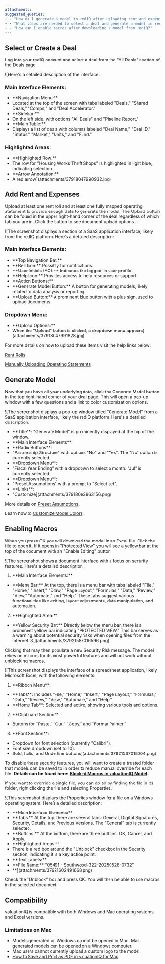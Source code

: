 ```yaml
---
attachments: 
suggested_queries:
- - "How do I generate a model in redIQ after uploading rent and expenses?"
- - "What steps are needed to select a deal and generate a model in redIQ?"
- - "How can I enable macros after downloading a model from redIQ?"
---
```

## Select or Create a Deal

Log into your redIQ account and select a deal from the "All Deals" section of the Deals page

![Here's a detailed description of the interface:
### Main Interface Elements:
- \*\*Navigation Menu:\*\*
- Located at the top of the screen with tabs labeled "Deals," "Shared Deals," "Comps," and "Deal Accelerator."
- \*\*Sidebar:\*\*
- On the left side, with options "All Deals" and "Pipeline Report."
- \*\*Main Table:\*\*
- Displays a list of deals with columns labeled "Deal Name," "Deal ID," "Status," "Market," "Units," and "Fund."
### Highlighted Areas:
- \*\*Highlighted Row:\*\*
- The row for "Housing Works Thrift Shops" is highlighted in light blue, indicating selection.
- \*\*Arrow Annotation:\*\*
- A red arrow](attachments/37918047990932.jpg)

## Add Rent and Expenses

Upload at least one rent roll and at least one fully mapped operating statement to provide enough data to generate the model. The Upload button can be found in the upper right-hand corner of the deal regardless of which tab you are in. Click the button to see document upload options.

![The screenshot displays a section of a SaaS application interface, likely from the redIQ platform. Here’s a detailed description:
### Main Interface Elements:
- \*\*Top Navigation Bar:\*\*
- \*\*Bell Icon:\*\* Possibly for notifications.
- \*\*User Initials (AG):\*\* Indicates the logged-in user profile.
- \*\*Help Icon:\*\* Provides access to help resources or support.
- \*\*Action Buttons:\*\*
- \*\*Generate Model Button:\*\* A button for generating models, likely related to data analysis or reporting.
- \*\*Upload Button:\*\* A prominent blue button with a plus sign, used to upload documents.
### Dropdown Menu:
- \*\*Upload Options:\*\*
- When the "Upload" button is clicked, a dropdown menu appears](attachments/37918047991828.jpg)

For more details on how to upload these items visit the help links below:

[Rent Rolls](https://rediq.zendesk.com/hc/en-us/sections/360007244412-Rent-Rolls)

[Manually Uploading Operating Statements](https://rediq.zendesk.com/hc/en-us/articles/360036412071-Manually-Uploading-Operating-Statements)

## Generate Model

Now that you have all your underlying data, click the Generate Model button in the top right-hand corner of your deal page. This will open a pop-up window with a few questions and a link to color customization options.

![The screenshot displays a pop-up window titled "Generate Model" from a SaaS application interface, likely the redIQ platform. Here's a detailed description:
- \*\*Title\*\*: "Generate Model" is prominently displayed at the top of the window.
- \*\*Main Interface Elements\*\*:
- \*\*Radio Buttons\*\*:
- "Partnership Structure" with options "No" and "Yes". The "No" option is currently selected.
- \*\*Dropdown Menu\*\*:
- "Fiscal Year Ending" with a dropdown to select a month. "Jul" is currently selected.
- \*\*Dropdown Menu\*\*:
- "Preset Assumptions" with a prompt to "Select set".
- \*\*Links\*\*:
- "Customize](attachments/37918063963156.png)

More details on [Preset Assumptions](https://rediq.zendesk.com/hc/en-us/articles/360040579211-Preset-Assumptions).

Learn how to [Customize Model Colors](https://rediq.zendesk.com/hc/en-us/articles/360041475232-Customize-Model-Colors).

## Enabling Macros

When you press OK you will download the model in an Excel file. Click the file to open it. If it opens in "Protected View" you will see a yellow bar at the top of the document with an "Enable Editing" button.

![The screenshot shows a document interface with a focus on security features. Here's a detailed description:
1. \*\*Main Interface Elements:\*\*
- \*\*Menu Bar:\*\* At the top, there is a menu bar with tabs labeled "File," "Home," "Insert," "Draw," "Page Layout," "Formulas," "Data," "Review," "View," "Automate," and "Help." These tabs suggest various functionalities like editing, layout adjustments, data manipulation, and automation.
2. \*\*Highlighted Area:\*\*
- \*\*Yellow Security Bar:\*\* Directly below the menu bar, there is a prominent yellow bar indicating "PROTECTED VIEW." This bar serves as a warning about potential security risks when opening files from the internet.
3.](attachments/37921587016596.png)

Clicking that may then populate a new Security Risk message. The model relies on macros for its most powerful features and will not work without unblocking macros.

![This screenshot displays the interface of a spreadsheet application, likely Microsoft Excel, with the following elements:
1. \*\*Ribbon Menu\*\*:
- \*\*Tabs\*\*: Includes "File," "Home," "Insert," "Page Layout," "Formulas," "Data," "Review," "View," "Automate," and "Help."
- \*\*Home Tab\*\*: Selected and active, showing various tools and options.
2. \*\*Clipboard Section\*\*:
- Buttons for "Paste," "Cut," "Copy," and "Format Painter."
3. \*\*Font Section\*\*:
- Dropdown for font selection (currently "Calibri").
- Font size dropdown (set to 10).
- Bold, Italic, and Underline buttons](attachments/37921587018004.png)

To disable these security features, you will want to create a trusted folder that models can be saved to in order to reduce manual override for each file. **Details can be found here:** [**Blocked Macros in valuationIQ Model**](https://rediq.zendesk.com/hc/en-us/articles/9034902945812-Blocked-Macros-in-valuationIQ-Model)**.**

If you want to override a single file, you can do so by finding the file in its folder, right clicking the file and selecting Properties.

![This screenshot displays the Properties window for a file on a Windows operating system. Here’s a detailed description:
- \*\*Main Interface Elements:\*\*
- \*\*Tabs:\*\* At the top, there are several tabs: General, Digital Signatures, Security, Details, and Previous Versions. The "General" tab is currently selected.
- \*\*Buttons:\*\* At the bottom, there are three buttons: OK, Cancel, and Apply.
- \*\*Highlighted Areas:\*\*
- There is a red box around the "Unblock" checkbox in the Security section, indicating it is a key action point.
- \*\*Text Labels:\*\*
- \*\*File Name:\*\* "05491 - Southwood-322-20250528-0732"
- \*\*](attachments/37921602491668.png)

Check the "Unblock" box and press OK. You will then be able to use macros in the selected document.

## Compatibility

valuationIQ is compatible with both Windows and Mac operating systems and Excel versions.

### Limitations on Mac

* Models generated on Windows cannot be opened in Mac. Mac generated models can be opened on a Windows computer.
* Mac users cannot currently upload a custom logo to the model.
* [How to Save and Print as PDF in valuationIQ for Mac](https://rediq.zendesk.com/hc/en-us/articles/37756528602644-How-to-Save-and-Print-as-PDF-in-valuationIQ-for-Mac)
